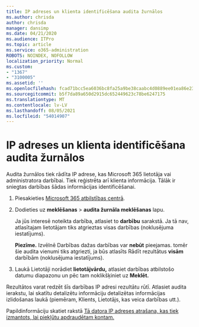 ```yaml
---
title: IP adreses un klienta identificēšana audita žurnālos
ms.author: chrisda
author: chrisda
manager: dansimp
ms.date: 04/21/2020
ms.audience: ITPro
ms.topic: article
ms.service: o365-administration
ROBOTS: NOINDEX, NOFOLLOW
localization_priority: Normal
ms.custom:
- "1367"
- "3100005"
ms.assetid: ''
ms.openlocfilehash: fcad71bcc5ea6036bc8fa25a9be38caabc4d0889ee01ea86e23065333d5fce0a
ms.sourcegitcommit: b5f7da89a650d2915dc652449623c78be6247175
ms.translationtype: MT
ms.contentlocale: lv-LV
ms.lasthandoff: 08/05/2021
ms.locfileid: "54014907"
---
```

# <a name="identify-ip-address-and-client-in-audit-logs"></a>IP adreses un klienta identificēšana audita žurnālos

Audita žurnālos tiek rādīta IP adrese, kas Microsoft 365 lietotāja vai administratora darbībai. Tiek reģistrēta arī klienta informācija. Tālāk ir sniegtas darbības šādas informācijas identificēšanai.

1. Piesakieties [Microsoft 365 atbilstības centrā](https://protection.office.com/).

2. Dodieties uz **meklēšanas**  >  **audita žurnāla meklēšanas** lapu.

   Ja jūs interesē noteikta darbība, atlasiet to **darbību** sarakstā. Ja tā nav, atlasītajam lietotājam tiks atgrieztas visas darbības (noklusējuma iestatījums).

   **Piezīme.** Izvēlnē Darbības dažas darbības var **nebūt** pieejamas. tomēr šie audita vienumi tiks atgriezti, ja būs atlasīts Rādīt rezultātus **visām** darbībām (noklusējuma iestatījums).

3. Laukā Lietotāji norādiet **lietotājvārdu,** atlasiet darbības atbilstošo datumu diapazonu un pēc tam noklikšķiniet uz **Meklēt.**

Rezultātos varat redzēt šīs darbības IP adresi rezultātu rūtī. Atlasiet audita ierakstu, lai  skatītu detalizētu informāciju detalizētas informācijas izlidošanas laukā (piemēram, Klients, Lietotājs, kas veica darbības utt.).

Papildinformāciju skatiet rakstā [Tā datora IP adreses atrašana, kas tiek izmantots, lai piekļūtu apdraudētam kontam.](/microsoft-365/compliance/auditing-troubleshooting-scenarios#find-the-ip-address-of-the-computer-used-to-access-a-compromised-account)
